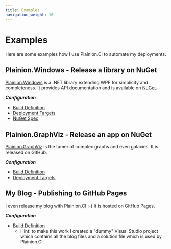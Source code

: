 ```yaml
---
title: Examples
navigation_weight: 10
---
```


# Examples

Here are some examples how I use Plainion.CI to automate my deployments.

## Plainion.Windows - Release a library on NuGet

[Plainion.Windows](https://github.com/plainionist/Plainion.Windows) is a .NET library extending WPF for simplicity and completeness.
It provides API documentation and is available on [NuGet](https://www.nuget.org/packages/Plainion.Windows).

***Configuration***

- [Build Definition](https://github.com/plainionist/Plainion.Windows/blob/master/Plainion.Windows.gc)
- [Deployment Targets](https://github.com/plainionist/Plainion.Windows/blob/master/build/Targets.fsx)
- [NuGet Spec](https://github.com/plainionist/Plainion.Windows/blob/master/build/Plainion.Windows.nuspec)


## Plainion.GraphViz - Release an app on NuGet

[Plainion.GraphViz](http://plainionist.github.io/Plainion.GraphViz/) is the tamer of complex graphs and even galaxies.
It is released on GitHub.

***Configuration***

- [Build Definition](https://github.com/plainionist/Plainion.GraphViz/blob/master/Plainion.GraphViz.gc)
- [Deployment Targets](https://github.com/plainionist/Plainion.GraphViz/blob/master/build/Targets.fsx)

## My Blog - Publishing to GitHub Pages

I even release my blog with Plainion.CI ;-)
It is hosted on GitHub Pages.

***Configuration***

- [Build Definition](https://github.com/plainionist/plainionist.github.io/blob/master/plainionist.github.io.gc)
  - Hint: to make this work I created a "dummy" Visual Studio project which contains all the blog files and a solution file
    which is used by Plainion.CI.



